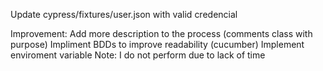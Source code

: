 Update cypress/fixtures/user.json with valid credencial

Improvement:
    Add more description to the process (comments class with purpose)
    Impliment BDDs to improve readability (cucumber)
    Implement enviroment variable
Note: I do not perform due to lack of time